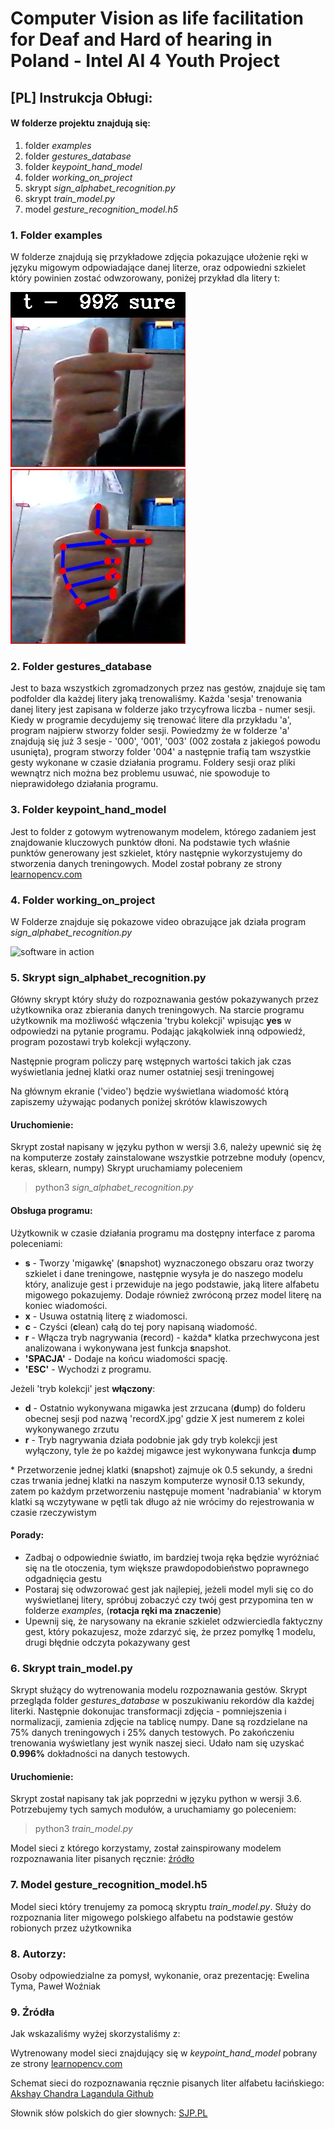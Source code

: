 # Computer Vision as life facilitation for Deaf and Hard of hearing in Poland - Intel AI 4 Youth Project
## [PL] Instrukcja Obługi:
#### W folderze projektu znajdują się: 
1. folder *examples*
2. folder *gestures\_database*
3. folder *keypoint\_hand\_model* 
4. folder *working\_on\_project* 
5. skrypt *sign\_alphabet\_recognition.py* 
6. skrypt *train\_model.py* 
7. model *gesture\_recognition\_model.h5*

### 1. Folder examples
W folderze znajdują się przykładowe zdjęcia pokazujące ułożenie ręki w języku migowym odpowiadające danej literze, oraz odpowiedni szkielet który powinien zostać odwzorowany, poniżej przykład dla litery t:

![t.jpg](examples/t.jpg) ![t\_skeleton.jpg](examples/t_skeleton.jpg)

### 2. Folder gestures\_database
Jest to baza wszystkich zgromadzonych przez nas gestów, znajduje się tam podfolder dla każdej litery jaką trenowaliśmy. Każda 'sesja' trenowania danej litery jest zapisana w folderze jako trzycyfrowa liczba - numer sesji. Kiedy w programie decydujemy się trenować litere dla przykładu 'a', program najpierw stworzy folder sesji. Powiedzmy że w folderze 'a' znajdują się już 3 sesje - '000', '001', '003' (002 została z jakiegoś powodu usunięta), program stworzy folder '004' a następnie trafią tam wszystkie gesty wykonane w czasie działania programu. Foldery sesji oraz pliki wewnątrz nich można bez problemu usuwać, nie spowoduje to nieprawidołego działania programu.

### 3. Folder keypoint\_hand\_model
Jest to folder z gotowym wytrenowanym modelem, którego zadaniem jest znajdowanie kluczowych punktów dłoni. Na podstawie tych właśnie punktów generowany jest szkielet, który następnie wykorzystujemy do stworzenia danych treningowych. Model został pobrany ze strony [learnopencv.com](https://www.learnopencv.com/hand-keypoint-detection-using-deep-learning-and-opencv/)

### 4. Folder working\_on\_project 
W Folderze znajduje się pokazowe video obrazujące jak działa program *sign\_alphabet\_recognition.py* 

![software in action](working_on_project/presentation.gif)

### 5. Skrypt sign\_alphabet\_recognition.py
Główny skrypt który służy do rozpoznawania gestów pokazywanych przez użytkownika oraz zbierania danych treningowych. Na starcie programu użytkownik ma możliwość włączenia 'trybu kolekcji' wpisując **yes** w odpowiedzi na pytanie programu. Podając jakąkolwiek inną odpowiedź, program pozostawi tryb kolekcji wyłączony.

Następnie program policzy parę wstępnych wartości takich jak czas wyświetlania jednej klatki oraz numer ostatniej sesji treningowej

Na głównym ekranie ('video') będzie wyświetlana wiadomość którą zapiszemy używając podanych poniżej skrótów klawiszowych

#### Uruchomienie:
Skrypt został napisany w języku python w wersji 3.6, należy upewnić się żę na komputerze zostały zainstalowane wszystkie potrzebne moduły (opencv, keras, sklearn, numpy) 
Skrypt uruchamiamy poleceniem
> python3 *sign\_alphabet\_recognition.py*

#### Obsługa programu:
Użytkownik w czasie działania programu ma dostępny interface z paroma poleceniami:

* **s** - Tworzy 'migawkę' (**s**napshot) wyznaczonego obszaru oraz tworzy szkielet i dane treningowe, następnie wysyła je do naszego modelu który, analizuje gest i przewiduje na jego podstawie, jaką litere alfabetu migowego pokazujemy. Dodaje również zwróconą przez model literę na koniec wiadomości.
* **x** - Usuwa ostatnią literę z wiadomosci.
* **c** - Czyści (**c**lean) całą do tej pory napisaną wiadomość.
* **r** - Włącza tryb nagrywania (**r**ecord) - każda\* klatka przechwycona jest analizowana i wykonywana jest funkcja **s**napshot.
* **'SPACJA'** - Dodaje na końcu wiadomości spację.
* **'ESC'** - Wychodzi z programu.

Jeżeli 'tryb kolekcji' jest **włączony**:
* **d** - Ostatnio wykonywana migawka jest zrzucana (**d**ump) do folderu obecnej sesji pod nazwą 'recordX.jpg' gdzie X jest numerem z kolei wykonywanego zrzutu
* **r** - Tryb nagrywania działa podobnie jak gdy tryb kolekcji jest wyłączony, tyle że po każdej migawce jest wykonywana funkcja **d**ump 

\* Przetworzenie jednej klatki (**s**napshot) zajmuje ok 0.5 sekundy, a średni czas trwania jednej klatki na naszym komputerze wynosił 0.13 sekundy, zatem po każdym przetworzeniu następuje moment 'nadrabiania' w ktorym klatki są wczytywane w pętli tak długo aż nie wrócimy do rejestrowania w czasie rzeczywistym

#### Porady:
* Zadbaj o odpowiednie światło, im bardziej twoja ręka będzie wyróżniać się na tle otoczenia, tym większe prawdopodobieństwo poprawnego odgadnięcia gestu 
* Postaraj się odwzorować gest jak najlepiej, jeżeli model myli się co do wyświetlanej litery, spróbuj zobaczyć czy twój gest przypomina ten w folderze *examples*, (**rotacja ręki ma znaczenie**)
* Upewnij się, że narysowany na ekranie szkielet odzwierciedla faktyczny gest, który pokazujesz, może zdarzyć się, że przez pomyłkę 1 modelu, drugi błędnie odczyta pokazywany gest

### 6. Skrypt train\_model.py 
Skrypt służący do wytrenowania modelu rozpoznawania gestów. Skrypt przegląda folder *gestures\_database* w poszukiwaniu rekordów dla każdej literki. Następnie dokonujac transformacji zdjęcia - pomniejszenia i normalizacji, zamienia zdjęcie na tablicę numpy. Dane są rozdzielane na 75% danych treningowych i 25% danych testowych. Po zakończeniu trenowania wyświetlany jest wynik naszej sieci. Udało nam się uzyskać **0.996%** dokładności na danych testowych. 

#### Uruchomienie:
Skrypt został napisany tak jak poprzedni w języku python w wersji 3.6. Potrzebujemy tych samych modułów, a uruchamiamy go poleceniem:
> python3 *train\_model.py*

Model sieci z którego korzystamy, został zainspirowany modelem rozpoznawania liter pisanych ręcznie: [źródło](https://github.com/acl21/Alphabet_Recognition_Gestures)

### 7. Model gesture\_recognition\_model.h5
Model sieci który trenujemy za pomocą skryptu *train\_model.py*. Służy do rozpoznania liter migowego polskiego alfabetu na podstawie gestów robionych przez użytkownika

### 8. Autorzy:
Osoby odpowiedzialne za pomysł, wykonanie, oraz prezentację: Ewelina Tyma, Paweł Woźniak

### 9. Źródła
Jak wskazaliśmy wyżej skorzystaliśmy z:

Wytrenowany model sieci znajdujący się w *keypoint\_hand\_model* pobrany ze strony [learnopencv.com](https://www.learnopencv.com/hand-keypoint-detection-using-deep-learning-and-opencv/)

Schemat sieci do rozpoznawania ręcznie pisanych liter alfabetu łacińskiego: [Akshay Chandra Lagandula Github](https://github.com/acl21/Alphabet_Recognition_Gestures)

Słownik słów polskich do gier słownych: [SJP.PL](https://sjp.pl)
